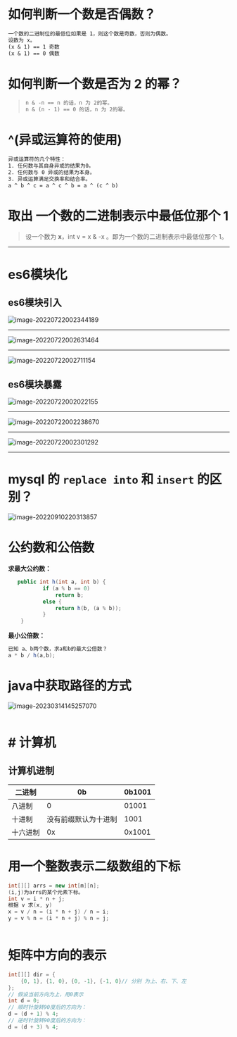 # 如何判断一个数是否偶数？

```tex
一个数的二进制位的最低位如果是 1，则这个数是奇数，否则为偶数。
设数为 x。
(x & 1) == 1 奇数
(x & 1) == 0 偶数
```

# 如何判断一个数是否为 2 的幂？

> ```tex
> n & -n == n 的话，n 为 2的幂。
> n & (n - 1) == 0 的话，n 为 2的幂。
> ```

# ^(异或运算符的使用)

```tex
异或运算符的几个特性：
1. 任何数与其自身异或的结果为0。
2. 任何数与 0 异或的结果为本身。
3. 异或运算满足交换率和结合率。
a ^ b ^ c = a ^ c ^ b = a ^ (c ^ b)
```

# 取出 一个数的二进制表示中最低位那个 1

> 设一个数为 **x**，int v = x & -x 。即为一个数的二进制表示中最低位那个 1。

***





# es6模块化

## es6模块引入 

![image-20220722002344189](D:/ProgramFiles/typora/typora-images/image-20220722002344189.png)

***

![image-20220722002631464](D:/ProgramFiles/typora/typora-images/image-20220722002631464.png)

***

![image-20220722002711154](D:/ProgramFiles/typora/typora-images/image-20220722002711154.png)



## es6模块暴露

![image-20220722002022155](D:/ProgramFiles/typora/typora-images/image-20220722002022155.png)

***

![image-20220722002238670](D:/ProgramFiles/typora/typora-images/image-20220722002238670.png)

***

![image-20220722002301292](D:/ProgramFiles/typora/typora-images/image-20220722002301292.png)

***

# mysql 的 `replace into` 和 `insert` 的区别？



![image-20220910220313857](D:/ProgramFiles/typora/typora-images/image-20220910220313857.png)



# 公约数和公倍数

**求最大公约数：**

```java
   public int h(int a, int b) {
           if (a % b == 0)
               return b;
           else {
               return h(b, (a % b));
           }
    }   
```

**最小公倍数：**

```java
已知 a、b两个数，求a和b的最大公倍数？
a * b / h(a,b);
```



# java中获取路径的方式

![image-20230314145257070](D:\ProgramFiles\Typora\typora-images\image-20230314145257070.png)

```java
```



# # 计算机

## 计算机进制

| 二进制   | 0b                   | 0b1001 |
| -------- | -------------------- | ------ |
| 八进制   | 0                    | 01001  |
| 十进制   | 没有前缀默认为十进制 | 1001   |
| 十六进制 | 0x                   | 0x1001 |



# 用一个整数表示二级数组的下标

```java
int[][] arrs = new int[m][n];
(i,j)为arrs的某个元素下标。
int v = i * n + j;
根据 v 求(x, y)
x = v / n = (i * n + j) / n = i;
y = v % n = (i * n + j) % n = j;
  
```



# 矩阵中方向的表示

```java
int[][] dir = {
    {0, 1}, {1, 0}, {0, -1}, {-1, 0}// 分别 为上、右、下、左
};
// 假设当前方向为上，用0表示
int d = 0;
// 顺时针旋转90度后的方向为：
d = (d + 1) % 4;
// 逆时针旋转90度后的方向为：
d = (d + 3) % 4;
```

